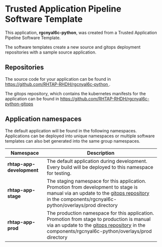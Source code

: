 # Trusted Application Pipeline Software Template

This application, **rgcnyal6c-python**, was created from a Trusted Application Pipeline Software Template.

The software templates create a new source and gitops deployment repositories with a sample source application. 

## Repositories

The source code for your application can be found in [https://github.com/RHTAP-RHDH/rgcnyal6c-python ](https://github.com/RHTAP-RHDH/rgcnyal6c-python ).
 
The gitops repository, which contains the kubernetes manifests for the application can be found in 
[https://github.com/RHTAP-RHDH/rgcnyal6c-python-gitops ](https://github.com/RHTAP-RHDH/rgcnyal6c-python-gitops ) 

## Application namespaces 

The default application will be found in the following namespaces. Applications can be deployed into unique namespaces or multiple software templates can also bet generated into the same group namespaces.  

|  Namespace   |  Description   |  
| -------- | -------- |   
| **rhtap-app-development** | The default application during development. Every build will be deployed to this namespace for testing. | 
| **rhtap-app-stage** | The staging namespace for this application. Promotion from development to stage is manual via an update to the [gitops repository](https://github.com/RHTAP-RHDH/rgcnyal6c-python-gitops ) in the components/rgcnyal6c-python/overlays/prod directory |  
| **rhtap-app-prod** | The production namespace for this application. Promotion from stage to production is manual via an update to the [gitops repository](https://github.com/RHTAP-RHDH/rgcnyal6c-python-gitops ) in the components/rgcnyal6c-python/overlays/prod directory | 